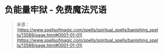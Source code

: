 <!--yml

category: 未分类

date: 2024-06-12 18:52:05

-->

# 负能量牢狱 - 免费魔法咒语

> 来源：[https://www.spellsofmagic.com/spells/spiritual_spells/banishing_spells/13589/page.html#0001-01-01](https://www.spellsofmagic.com/spells/spiritual_spells/banishing_spells/13589/page.html#0001-01-01)
